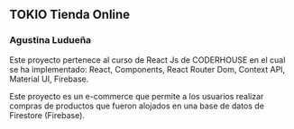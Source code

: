 ## TOKIO Tienda Online
### Agustina Ludueña
Este proyecto pertenece al curso de React Js de CODERHOUSE en el cual se ha implementado: React, Components, React Router Dom, Context API, Material UI, Firebase.

Este proyecto es un e-commerce que permite a los usuarios realizar compras de productos que fueron alojados en una base de datos de Firestore (Firebase).


